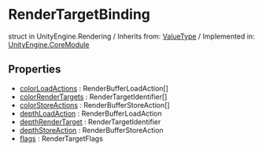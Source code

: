 # RenderTargetBinding
struct in UnityEngine.Rendering
 / Inherits from: <a href="https://docs.unity3d.com/6000.1/Documentation/ScriptReference/ValueType.html">ValueType</a> / Implemented in: <a href="https://docs.unity3d.com/6000.1/Documentation/ScriptReference/UnityEngine.CoreModule.html">UnityEngine.CoreModule</a>

## Properties
- <a href="https://docs.unity3d.com/6000.1/Documentation/ScriptReference/RenderTargetBinding-colorLoadActions.html">colorLoadActions</a> : RenderBufferLoadAction[]
- <a href="https://docs.unity3d.com/6000.1/Documentation/ScriptReference/RenderTargetBinding-colorRenderTargets.html">colorRenderTargets</a> : RenderTargetIdentifier[]
- <a href="https://docs.unity3d.com/6000.1/Documentation/ScriptReference/RenderTargetBinding-colorStoreActions.html">colorStoreActions</a> : RenderBufferStoreAction[]
- <a href="https://docs.unity3d.com/6000.1/Documentation/ScriptReference/RenderTargetBinding-depthLoadAction.html">depthLoadAction</a> : RenderBufferLoadAction
- <a href="https://docs.unity3d.com/6000.1/Documentation/ScriptReference/RenderTargetBinding-depthRenderTarget.html">depthRenderTarget</a> : RenderTargetIdentifier
- <a href="https://docs.unity3d.com/6000.1/Documentation/ScriptReference/RenderTargetBinding-depthStoreAction.html">depthStoreAction</a> : RenderBufferStoreAction
- <a href="https://docs.unity3d.com/6000.1/Documentation/ScriptReference/RenderTargetBinding-flags.html">flags</a> : RenderTargetFlags
